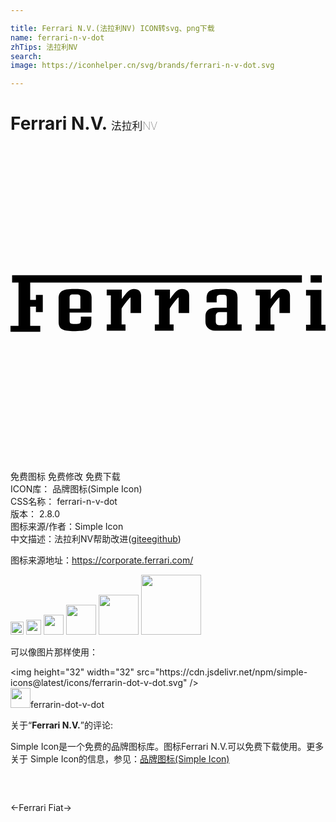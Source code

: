 ```yaml
---

title: Ferrari N.V.(法拉利NV) ICON转svg、png下载
name: ferrari-n-v-dot
zhTips: 法拉利NV
search: 
image: https://iconhelper.cn/svg/brands/ferrari-n-v-dot.svg

---
```


# Ferrari N.V.  <small style="font-size: 60%;font-weight: 100">法拉利NV</small>

<div id="svg" class="svg-wrap">
<svg role="img" viewBox="0 0 24 24" xmlns="http://www.w3.org/2000/svg"><title>Ferrari N.V. icon</title><path d="M17.297,13.597v-0.314v-1.745c0-0.541-0.297-0.646-1.135-0.646c-0.908,0-1.222,0.122-1.222,0.751v0.279h0.768v-0.227 c0-0.314,0.017-0.367,0.419-0.367c0.332,0,0.349,0.035,0.349,0.367v0.628h-0.803c-0.628,0-0.82,0.297-0.82,0.646v0.436 c0,0.367,0.279,0.663,0.716,0.663h2.042v-0.471H17.297z M16.495,13.353c0,0.244-0.122,0.297-0.297,0.297h-0.297 c-0.192,0-0.262-0.122-0.262-0.297v-0.401c0-0.157,0.105-0.297,0.262-0.297h0.593V13.353z M23.686,13.615v-2.653h-1.169v0.436h0.332 v2.217h-0.332v0.454H24v-0.454C24,13.615,23.686,13.615,23.686,13.615z M20.736,10.892c-0.436,0-0.716,0.541-0.908,0.768v-0.716 h-1.152v0.436h0.314v2.217h-0.314v0.471h1.431v-0.471h-0.297V12.41c0-0.105,0.681-0.96,0.681-0.873v1.187h0.803v-1.327 C21.295,11.084,21.103,10.892,20.736,10.892 M6.179,12.689V11.52c0-0.436-0.332-0.628-1.204-0.628H4.852 c-0.943,0-1.187,0.209-1.187,0.751v1.745c0,0.593,0.349,0.698,1.204,0.716h0.087c0.925-0.017,1.204-0.087,1.204-0.646v-0.454H5.359 v0.227c0,0.314-0.052,0.332-0.436,0.332c-0.38,0-0.419-0.027-0.419-0.332c0-0.135,0-0.541,0-0.541H6.179z M4.503,11.555 c0-0.157,0.052-0.244,0.244-0.244h0.349c0.14,0,0.227,0.07,0.227,0.175v0.908h-0.82V11.555z M22.865,10.403h0.855V9.844h-0.855 V10.403z M0.122,10.403h0.489v3.299H0v0.454h2.269v-0.454H1.501v-1.466h0.436v0.419h0.524v-1.309H1.937v0.384H1.501v-1.327h20.701 V9.844H0.122V10.403z M9.391,10.892c-0.436,0-0.716,0.541-0.908,0.768v-0.716H7.331v0.436h0.314v2.217H7.331v0.471h1.431v-0.471 H8.465V12.41c0-0.105,0.681-0.96,0.681-0.873v1.187h0.803v-1.327C9.949,11.084,9.757,10.892,9.391,10.892 M13.056,10.892 c-0.436,0-0.716,0.541-0.908,0.768v-0.716h-1.152v0.436h0.314v2.217h-0.314v0.471h1.431v-0.471h-0.297V12.41 c0-0.105,0.681-0.96,0.681-0.873v1.187h0.803v-1.327C13.615,11.084,13.423,10.892,13.056,10.892"/></svg>
</div>
<detail full-name='ferrari-n-v-dot'></detail>

<div class="detail-page">
<p>
<span><span class="badge-success badge">免费图标</span> <span class="badge-success badge">免费修改</span>  <span class="badge-success badge">免费下载</span> </span>
<br/>
<span>
ICON库：
<span class="badge-secondary badge">品牌图标(Simple Icon)</span> 
</span>
<br/>
<span>
CSS名称：
<span class="badge-secondary badge">ferrari-n-v-dot</span> 
</span>

<br/>
<span>
版本：
<span class="badge-secondary badge">2.8.0</span> 
</span>
<br/>
<span>图标来源/作者：<span class="badge-light badge">Simple Icon</span></span> 
<br/>
<span class="zh-detail">中文描述：<span class="badge-primary badge">法拉利NV</span><span class="help-link"><span>帮助改进</span>(<a href="https://gitee.com/liuwave/icon-helper/edit/master/json/brands/ferrari-n-v-dot.json" target="_blank" rel="noopener noreferrer">gitee</a><a href="https://github.com/liuwave/icon-helper/edit/master/json/brands/ferrari-n-v-dot.json" target="_blank" rel="noopener noreferrer">github</a></span>)</span><br/>
</p>
</div><div class="description description alert alert-light"><p>图标来源地址：<a href="https://corporate.ferrari.com/" target="_blank" rel="noopener noreferrer">https://corporate.ferrari.com/</a></p></div>
<div class="alert alert-dark">
<img height="21" width="21" src="https://cdn.jsdelivr.net/npm/simple-icons@latest/icons/ferrarin-dot-v-dot.svg" />
<img height="24" width="24" src="https://cdn.jsdelivr.net/npm/simple-icons@latest/icons/ferrarin-dot-v-dot.svg" />
<img height="32" width="32" src="https://cdn.jsdelivr.net/npm/simple-icons@latest/icons/ferrarin-dot-v-dot.svg" />
<img height="48" width="48" src="https://cdn.jsdelivr.net/npm/simple-icons@latest/icons/ferrarin-dot-v-dot.svg" />
<img height="64" width="64" src="https://cdn.jsdelivr.net/npm/simple-icons@latest/icons/ferrarin-dot-v-dot.svg" />
<img height="96" width="96" src="https://cdn.jsdelivr.net/npm/simple-icons@latest/icons/ferrarin-dot-v-dot.svg" />

</div>
<div>
  <p>可以像图片那样使用：    
  </p>
  <div class="alert alert-primary" style="font-size: 14px">
    &lt;img height="32" width="32" src="https://cdn.jsdelivr.net/npm/simple-icons@latest/icons/ferrarin-dot-v-dot.svg" /&gt;
    <copy-btn content='<img height="32" width="32" src="https://cdn.jsdelivr.net/npm/simple-icons@latest/icons/ferrarin-dot-v-dot.svg" />'></copy-btn>
  </div>
  <div class="alert alert-secondary">
    <img height="32" width="32" src="https://cdn.jsdelivr.net/npm/simple-icons@latest/icons/ferrarin-dot-v-dot.svg" />ferrarin-dot-v-dot
    <copy-btn content="ferrarin-dot-v-dot" btn-title="复制图标名称"></copy-btn>
  </div>
</div>
<div class="icon-detail__container">
<p>关于“<b>Ferrari N.V.</b>”的评论:</p>
</div>
<Vssue title="关于“Ferrari N.V.”的评论" />
<div><p>Simple Icon是一个免费的品牌图标库。图标Ferrari N.V.可以免费下载使用。更多关于  Simple Icon的信息，参见：<a target="_blank" href="https://iconhelper.cn/brands.html">品牌图标(Simple Icon)</a>
</p></div>


<div style="padding:2rem 0 " class="page-nav"><p class="inner"><span class="prev">←<router-link to="/icon/ferrari.html">Ferrari</router-link></span> <span class="next"><router-link to="/icon/fiat.html">Fiat</router-link>→</span></p></div>
